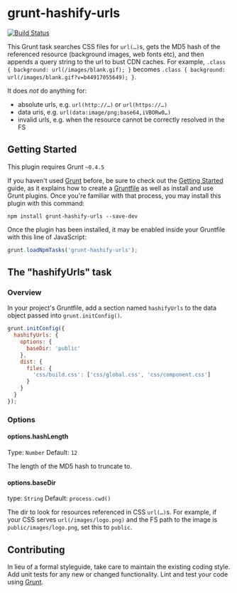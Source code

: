 # grunt-hashify-urls

[![Build Status](http://img.shields.io/travis/thatmarvin/grunt-hashify-urls.svg)](http://travis-ci.org/thatmarvin/grunt-hashify-urls)

This Grunt task searches CSS files for `url(…)`s, gets the MD5 hash of the referenced resource (background images, web fonts etc), and then appends a query string to the url to bust CDN caches. For example, `.class { background: url(/images/blank.gif); }` becomes `.class { background: url(/images/blank.gif?v=b44917055649); }`.

It does _not_ do anything for:

- absolute urls, e.g. `url(http://…)` or `url(https://…)`
- data uris, e.g. `url(data:image/png;base64,iVBORw0…)`
- invalid urls, e.g. when the resource cannot be correctly resolved in the FS


## Getting Started
This plugin requires Grunt `~0.4.5`

If you haven't used [Grunt](http://gruntjs.com/) before, be sure to check out the [Getting Started](http://gruntjs.com/getting-started) guide, as it explains how to create a [Gruntfile](http://gruntjs.com/sample-gruntfile) as well as install and use Grunt plugins. Once you're familiar with that process, you may install this plugin with this command:

```shell
npm install grunt-hashify-urls --save-dev
```

Once the plugin has been installed, it may be enabled inside your Gruntfile with this line of JavaScript:

```js
grunt.loadNpmTasks('grunt-hashify-urls');
```


## The "hashifyUrls" task

### Overview
In your project's Gruntfile, add a section named `hashifyUrls` to the data object passed into `grunt.initConfig()`.

```javascript
grunt.initConfig({
  hashifyUrls: {
    options: {
      baseDir: 'public'
    },
    dist: {
      files: {
        'css/build.css': ['css/global.css', 'css/component.css']
      }
    }
  }
});
```


### Options

#### options.hashLength

Type: `Number`
Default: `12`

The length of the MD5 hash to truncate to.

#### options.baseDir

type: `String`
Default: `process.cwd()`

The dir to look for resources referenced in CSS `url(…)`s. For example, if your CSS serves `url(/images/logo.png)` and the FS path to the image is `public/images/logo.png`, set this to `public`.



## Contributing
In lieu of a formal styleguide, take care to maintain the existing coding style. Add unit tests for any new or changed functionality. Lint and test your code using [Grunt](http://gruntjs.com/).

